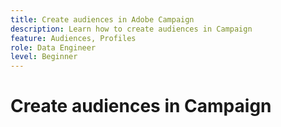 ```yaml
---
title: Create audiences in Adobe Campaign
description: Learn how to create audiences in Campaign
feature: Audiences, Profiles
role: Data Engineer
level: Beginner
---
```

# Create audiences in Campaign
